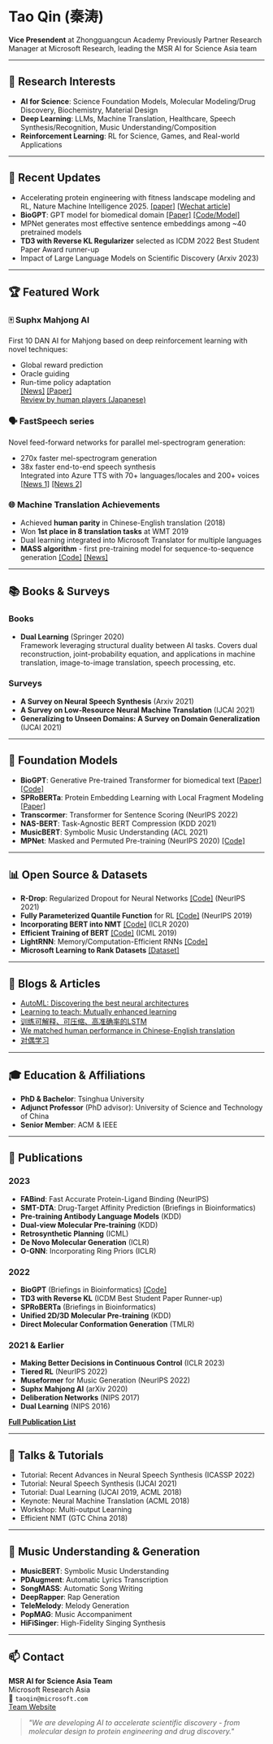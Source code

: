 # Tao Qin (秦涛)
**Vice Presendent** at Zhongguangcun Academy
Previously Partner Research Manager at Microsoft Research, leading the MSR AI for Science Asia team  

---

## 🔬 Research Interests
- **AI for Science**: Science Foundation Models, Molecular Modeling/Drug Discovery, Biochemistry, Material Design
- **Deep Learning**: LLMs, Machine Translation, Healthcare, Speech Synthesis/Recognition, Music Understanding/Composition
- **Reinforcement Learning**: RL for Science, Games, and Real-world Applications

---

## 🚀 Recent Updates
- Accelerating protein engineering with fitness landscape modeling and RL, Nature Machine Intelligence 2025. [[paper]](https://www.nature.com/articles/s42256-025-01103-w) [[Wechat article]](https://mp.weixin.qq.com/s/C65j-x6LHn_segjRkpdU0g)
- **BioGPT**: GPT model for biomedical domain [[Paper]](https://arxiv.org/abs/2210.10341) [[Code/Model]](https://github.com/microsoft/BioGPT)
- MPNet generates most effective sentence embeddings among ~40 pretrained models
- **TD3 with Reverse KL Regularizer** selected as ICDM 2022 Best Student Paper Award runner-up
- Impact of Large Language Models on Scientific Discovery (Arxiv 2023)

---

## 🏆 Featured Work
### 🀄 Suphx Mahjong AI
First 10 DAN AI for Mahjong based on deep reinforcement learning with novel techniques:
- Global reward prediction
- Oracle guiding
- Run-time policy adaptation  
[[News]](https://www.microsoft.com/en-us/research/blog/suphx-achieving-new-milestones-in-the-game-of-mahjong/) [[Paper]](https://arxiv.org/abs/2003.13590)  
[Review by human players (Japanese)](https://note.com/kokoroe/n/n9e6c0d1b5d3a)

### 🗣️ FastSpeech series
Novel feed-forward networks for parallel mel-spectrogram generation:
- 270x faster mel-spectrogram generation
- 38x faster end-to-end speech synthesis  
Integrated into Azure TTS with 70+ languages/locales and 200+ voices  
[[News 1]](https://www.microsoft.com/en-us/research/blog/fastspeech-2/) [[News 2]](https://azure.microsoft.com/en-us/blog/neural-text-to-speech-now-supports-49-languages/)

### 🌐 Machine Translation Achievements
- Achieved **human parity** in Chinese-English translation (2018)
- Won **1st place in 8 translation tasks** at WMT 2019
- Dual learning integrated into Microsoft Translator for multiple languages
- **MASS algorithm** - first pre-training model for sequence-to-sequence generation [[Code]](https://github.com/microsoft/MASS) [[News]](https://www.microsoft.com/en-us/research/blog/microsoft-machines-set-new-standards-in-chinese-to-english-machine-translation/)

---
<!-- 
## 📣 We Are Hiring!
Seeking all levels of researchers with:
- Strong coding skills
- Passion for machine learning research in natural science problems  
📧 Contact: `taoqin@microsoft.com`

---
-->

## 📚 Books & Surveys
### Books
- **Dual Learning** (Springer 2020)  
  Framework leveraging structural duality between AI tasks. Covers dual reconstruction, joint-probability equation, and applications in machine translation, image-to-image translation, speech processing, etc.

### Surveys
- **A Survey on Neural Speech Synthesis** (Arxiv 2021)
- **A Survey on Low-Resource Neural Machine Translation** (IJCAI 2021)
- **Generalizing to Unseen Domains: A Survey on Domain Generalization** (IJCAI 2021)

---

## 🧪 Foundation Models
- **BioGPT**: Generative Pre-trained Transformer for biomedical text [[Paper]](https://www.biorxiv.org/content/10.1101/2022.06.24.497479v1) [[Code]](https://github.com/microsoft/BioGPT)
- **SPRoBERTa**: Protein Embedding Learning with Local Fragment Modeling [[Paper]](https://academic.oup.com/bib/advance-article/doi/10.1093/bib/bbab564/6491404)
- **Transcormer**: Transformer for Sentence Scoring (NeurIPS 2022)
- **NAS-BERT**: Task-Agnostic BERT Compression (KDD 2021)
- **MusicBERT**: Symbolic Music Understanding (ACL 2021)
- **MPNet**: Masked and Permuted Pre-training (NeurIPS 2020) [[Code]](https://github.com/microsoft/MPNet)

---

## 📊 Open Source & Datasets
- **R-Drop**: Regularized Dropout for Neural Networks [[Code]](https://github.com/dropreg/R-Drop) (NeurIPS 2021)
- **Fully Parameterized Quantile Function** for RL [[Code]](https://github.com/microsoft/fully-parameterized-quantile-function) (NeurIPS 2019)
- **Incorporating BERT into NMT** [[Code]](https://github.com/bert-nmt/bert-nmt) (ICLR 2020)
- **Efficient Training of BERT** [[Code]](https://github.com/microsoft/progressively-stacking-bert) (ICML 2019)
- **LightRNN**: Memory/Computation-Efficient RNNs [[Code]](https://github.com/Microsoft/LightRNN)
- **Microsoft Learning to Rank Datasets** [[Dataset]](https://www.microsoft.com/en-us/research/project/letor-learning-rank-information-retrieval/)

---

## 📰 Blogs & Articles
- [AutoML: Discovering the best neural architectures](https://www.microsoft.com/en-us/research/blog/automl-discovering-the-best-neural-architectures/)
- [Learning to teach: Mutually enhanced learning](https://www.microsoft.com/en-us/research/blog/learning-to-teach-mutually-enhanced-learning-and-teaching-for-artificial-intelligence/)
- [训练可解释、可压缩、高准确率的LSTM](https://zhuanlan.zhihu.com/p/42169559)
- [We matched human performance in Chinese-English translation](https://www.microsoft.com/en-us/research/blog/microsoft-machines-set-new-milestones-in-chinese-to-english-machine-translation/)
- [对偶学习](https://zhuanlan.zhihu.com/p/34592532)

---

## 🎓 Education & Affiliations
- **PhD & Bachelor**: Tsinghua University
- **Adjunct Professor** (PhD advisor): University of Science and Technology of China
- **Senior Member**: ACM & IEEE

---

## 📝 Publications

### 2023
- **FABind**: Fast Accurate Protein-Ligand Binding (NeurIPS)
- **SMT-DTA**: Drug-Target Affinity Prediction (Briefings in Bioinformatics)
- **Pre-training Antibody Language Models** (KDD)
- **Dual-view Molecular Pre-training** (KDD)
- **Retrosynthetic Planning** (ICML)
- **De Novo Molecular Generation** (ICLR)
- **O-GNN**: Incorporating Ring Priors (ICLR)

### 2022
- **BioGPT** (Briefings in Bioinformatics) [[Code]](https://github.com/microsoft/BioGPT)
- **TD3 with Reverse KL** (ICDM Best Student Paper Runner-up)
- **SPRoBERTa** (Briefings in Bioinformatics)
- **Unified 2D/3D Molecular Pre-training** (KDD)
- **Direct Molecular Conformation Generation** (TMLR)

### 2021 & Earlier
- **Making Better Decisions in Continuous Control** (ICLR 2023)
- **Tiered RL** (NeurIPS 2022)
- **Museformer** for Music Generation (NeurIPS 2022)
- **Suphx Mahjong AI** (arXiv 2020)
- **Deliberation Networks** (NIPS 2017)
- **Dual Learning** (NIPS 2016)

**[Full Publication List](https://scholar.google.com/citations?hl=en&user=Bl4SRU0AAAAJ)**

---

## 💬 Talks & Tutorials
- Tutorial: Recent Advances in Neural Speech Synthesis (ICASSP 2022)
- Tutorial: Neural Speech Synthesis (IJCAI 2021)
- Tutorial: Dual Learning (IJCAI 2019, ACML 2018)
- Keynote: Neural Machine Translation (ACML 2018)
- Workshop: Multi-output Learning
- Efficient NMT (GTC China 2018)

---

## 🎵 Music Understanding & Generation
- **MusicBERT**: Symbolic Music Understanding
- **PDAugment**: Automatic Lyrics Transcription
- **SongMASS**: Automatic Song Writing
- **DeepRapper**: Rap Generation
- **TeleMelody**: Melody Generation
- **PopMAG**: Music Accompaniment
- **HiFiSinger**: High-Fidelity Singing Synthesis

---

## 📫 Contact
**MSR AI for Science Asia Team**  
Microsoft Research Asia  
📧 `taoqin@microsoft.com`  
[Team Website](https://www.microsoft.com/en-us/research/group/ai-for-science-asia/)

> *"We are developing AI to accelerate scientific discovery - from molecular design to protein engineering and drug discovery."*


